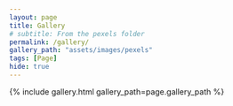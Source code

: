 ```yaml
---
layout: page
title: Gallery
# subtitle: From the pexels folder
permalink: /gallery/
gallery_path: "assets/images/pexels"
tags: [Page]
hide: true
---
```


{% include gallery.html gallery_path=page.gallery_path %}
